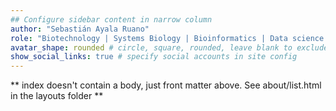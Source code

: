 ```yaml
---
## Configure sidebar content in narrow column
author: "Sebastián Ayala Ruano"
role: "Biotechnology | Systems Biology | Bioinformatics | Data science | Machine Learning | Network Science"
avatar_shape: rounded # circle, square, rounded, leave blank to exclude
show_social_links: true # specify social accounts in site config
---
```


** index doesn't contain a body, just front matter above.
See about/list.html in the layouts folder **
